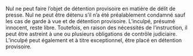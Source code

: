Nul ne peut faire l’objet de détention provisoire en matière de délit de presse.
Nul ne peut être détenu s’il n’a été préalablement condamné sauf les cas de garde à vue et de détention provisoire.
L’inculpé, présumé innocent, reste libre. Toutefois, en raison des nécessités de l’instruction, il peut être astreint à une ou plusieurs obligations de contrôle judiciaire.
L’inculpé peut également et à titre exceptionnel, être placé en détention provisoire.
